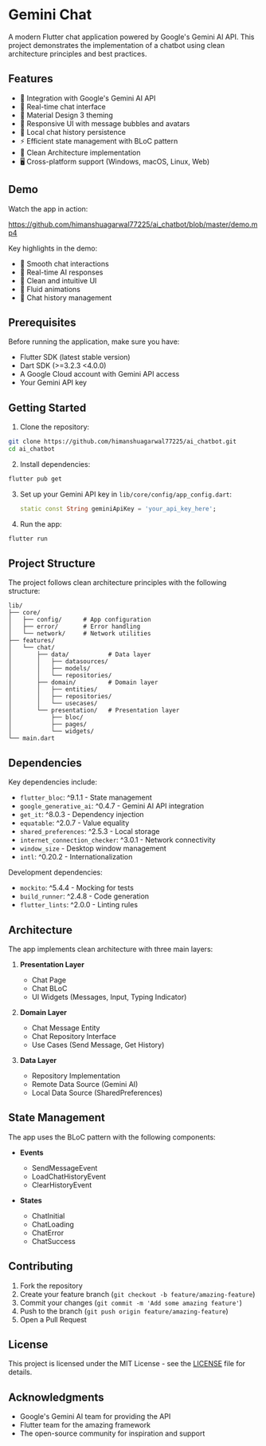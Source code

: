 # Gemini Chat

A modern Flutter chat application powered by Google's Gemini AI API. This project demonstrates the
implementation of a chatbot using clean architecture principles and best practices.

## Features

- 🤖 Integration with Google's Gemini AI API
- 💬 Real-time chat interface
- 🎨 Material Design 3 theming
- 📱 Responsive UI with message bubbles and avatars
- 💾 Local chat history persistence
- ⚡ Efficient state management with BLoC pattern
- 🧹 Clean Architecture implementation
- 🖥️ Cross-platform support (Windows, macOS, Linux, Web)

## Demo

Watch the app in action:

https://github.com/himanshuagarwal77225/ai_chatbot/blob/master/demo.mp4

Key highlights in the demo:

- 🚀 Smooth chat interactions
- 🎯 Real-time AI responses
- 🎨 Clean and intuitive UI
- 💫 Fluid animations
- 🔄 Chat history management

## Prerequisites

Before running the application, make sure you have:

- Flutter SDK (latest stable version)
- Dart SDK (>=3.2.3 <4.0.0)
- A Google Cloud account with Gemini API access
- Your Gemini API key

## Getting Started

1. Clone the repository:

```bash
git clone https://github.com/himanshuagarwal77225/ai_chatbot.git
cd ai_chatbot
```

2. Install dependencies:

```bash
flutter pub get
```

3. Set up your Gemini API key in `lib/core/config/app_config.dart`:
   ```dart
   static const String geminiApiKey = 'your_api_key_here';
   ```

4. Run the app:

```bash
flutter run
```

## Project Structure

The project follows clean architecture principles with the following structure:

```
lib/
├── core/
│   ├── config/      # App configuration
│   ├── error/       # Error handling
│   └── network/     # Network utilities
├── features/
│   └── chat/
│       ├── data/           # Data layer
│       │   ├── datasources/
│       │   ├── models/
│       │   └── repositories/
│       ├── domain/         # Domain layer
│       │   ├── entities/
│       │   ├── repositories/
│       │   └── usecases/
│       └── presentation/   # Presentation layer
│           ├── bloc/
│           ├── pages/
│           └── widgets/
└── main.dart
```

## Dependencies

Key dependencies include:

- `flutter_bloc`: ^9.1.1 - State management
- `google_generative_ai`: ^0.4.7 - Gemini AI API integration
- `get_it`: ^8.0.3 - Dependency injection
- `equatable`: ^2.0.7 - Value equality
- `shared_preferences`: ^2.5.3 - Local storage
- `internet_connection_checker`: ^3.0.1 - Network connectivity
- `window_size` - Desktop window management
- `intl`: ^0.20.2 - Internationalization

Development dependencies:

- `mockito`: ^5.4.4 - Mocking for tests
- `build_runner`: ^2.4.8 - Code generation
- `flutter_lints`: ^2.0.0 - Linting rules

## Architecture

The app implements clean architecture with three main layers:

1. **Presentation Layer**
    - Chat Page
    - Chat BLoC
    - UI Widgets (Messages, Input, Typing Indicator)

2. **Domain Layer**
    - Chat Message Entity
    - Chat Repository Interface
    - Use Cases (Send Message, Get History)

3. **Data Layer**
    - Repository Implementation
    - Remote Data Source (Gemini AI)
    - Local Data Source (SharedPreferences)

## State Management

The app uses the BLoC pattern with the following components:

- **Events**
    - SendMessageEvent
    - LoadChatHistoryEvent
  - ClearHistoryEvent

- **States**
    - ChatInitial
    - ChatLoading
    - ChatError
  - ChatSuccess

## Contributing

1. Fork the repository
2. Create your feature branch (`git checkout -b feature/amazing-feature`)
3. Commit your changes (`git commit -m 'Add some amazing feature'`)
4. Push to the branch (`git push origin feature/amazing-feature`)
5. Open a Pull Request

## License

This project is licensed under the MIT License - see the [LICENSE](LICENSE) file for details.

## Acknowledgments

- Google's Gemini AI team for providing the API
- Flutter team for the amazing framework
- The open-source community for inspiration and support 